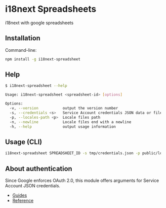 # i18next Spreadsheets

i18next with google spreadsheets

## Installation

Command-line:

``` sh
npm install -g i18next-spreadsheet
```

## Help

``` sh
$ i18next-spreadsheet --help

Usage: i18next-spreadsheet <spreadsheet-id> [options]

Options:
  -v, --version           output the version number
  -s, --credentials <s>   Service Account credentials JSON data or file path
  -p, --locales-path <p>  Locale files path
  -n, --newline           Locale files end with a newline
  -h, --help              output usage information
```

## Usage (CLI)

``` sh
i18next-spreadsheet SPREADSHEET_ID -s tmp/credentials.json -p public/locales
```

## About authentication

Since Google enforces OAuth 2.0, this module offers arguments for Service Account JSON credentials.

- [Guides](https://developers.google.com/sheets/api/quickstart/nodejs?authuser=1)
- [Reference](https://developers.google.com/sheets/api/reference/rest/?authuser=1)
